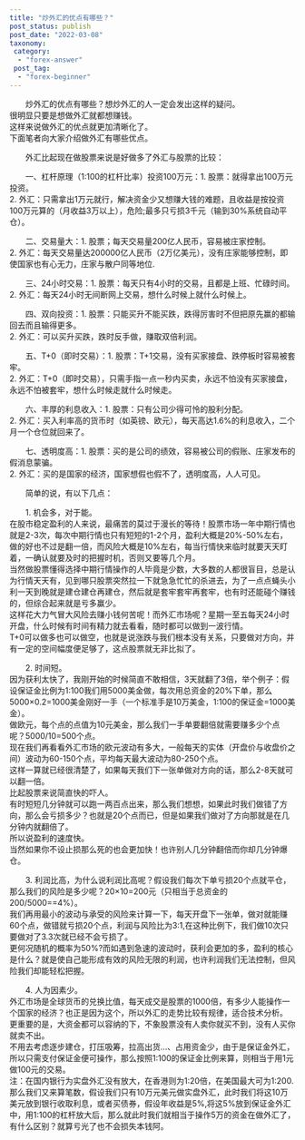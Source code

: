 ```yaml
---
title: "炒外汇的优点有哪些？"
post_status: publish
post_date: "2022-03-08"
taxonomy:
 category: 
  - "forex-answer"
 post_tag: 
  - "forex-beginner"
---
```


　　炒外汇的优点有哪些？想炒外汇的人一定会发出这样的疑问。  
很明显只要是想做外汇就都想赚钱。  
这样来说做外汇的优点就更加清晰化了。  
下面笔者向大家介绍做外汇有哪些优点。  

　　外汇比起现在做股票来说是好做多了外汇与股票的比较：

　　一、杠杆原理（1:100的杠杆比率）投资100万元：1. 股票：就得拿出100万元投资。  
2. 外汇：只需拿出1万元就行，解决资金少又想赚大钱的难题，且收益是按投资100万元算的（月收益3万以上），危险;最多只亏损3千元（输到30%系统自动平仓）。  

　　二、交易量大：1. 股票；每天交易量200亿人民币，容易被庄家控制。  
2. 外汇：每天交易量达200000亿人民币（2万亿美元），没有庄家能够控制，即使国家也有心无力，庄家与散户同等地位.

　　三、24小时交易：1. 股票：每天只有4小时的交易，且都是上班、忙碌时间。  
2. 外汇：每天24小时无间断网上交易，想什么时候上就什么时候上。  

　　四、双向投资：1. 股票：只能买升不能买跌，跌得厉害时不但把原先赢的都输回去而且输得更多。  
2. 外汇：可以买升买跌，跌时反手做，赚取双倍利润。  

　　五、T+0（即时交易）：1. 股票：T+1交易，没有买家接盘、跌停板时容易被套牢。  
2. 外汇：T+0（即时交易），只需手指一点一秒内买卖，永远不怕没有买家接盘，永远不怕被套牢，想什么时候走就什么时候走。  

　　六、丰厚的利息收入：1. 股票：只有公司少得可怜的股利分配。  
2. 外汇：买入利率高的货币时（如英镑、欧元），每天高达1.6%的利息收入，二个月一个仓位就回来了。  

　　七、透明度高：1. 股票：买的是公司的绩效，容易被公司的假账、庄家发布的假消息蒙骗。  
2. 外汇：买的是国家的经济，国家想假也假不了，透明度高，人人可见。  

　　简单的说，有以下几点：

　　1. 机会多，对于能。  
在股市稳定盈利的人来说，最痛苦的莫过于漫长的等待！股票市场一年中期行情也就是2-3次，每次中期行情也只有短短的1-2个月，盈利大概是20%-50%左右，做的好也不过是翻一倍，而风险大概是10%左右，每当行情快来临时就要天天盯着，一确认就要及时的把握时机，否则又要等几个月。  
当然做股票懂得选择中期行情操作的人毕竟是少数，大多数的人都很盲目，总是认为行情天天有，见到哪只股票突然拉一下就急急忙忙的杀进去，为了一点点蝇头小利一天到晚就是建仓建仓再建仓，然后就是套牢套牢再套牢，也有时还能碰个赚钱的，但综合起来就是亏多赢少。  
这样花大力气冒大风险去赚小钱何苦呢！而外汇市场呢？星期一至五每天24小时开盘，什么时候有时间有精力就去看看，随时都可以做到一波行情。  
T+0可以做多也可以做空，也就是说涨跌与我们根本没有关系，只要做对方向，并有一定的空间幅度便足够了，这点股票就无非比拟了。  

　　2. 时间短。  
因为获利太快了，我刚开始的时候简直不敢相信，3天就翻了3倍，举个例子：假设保证金比例为1:100我们用5000美金做，每次用总资金的20%下单，那么5000×0.2=1000美金刚好一手（一个标准手是10万美金，1:100的保证金=1000美金）。  
做欧元，每个点的点值为10元美金，那么我们一手单要翻倍就需要赚多少个点呢？5000/10=500个点。  
现在我们再看看外汇市场的欧元波动有多大，一般每天的实体（开盘价与收盘价之间）波动为60-150个点，平均每天最大波动为80-250个点。  
这样一算就已经很清楚了，如果每天我们下一张单做对方向的话，那么2-8天就可以翻一倍。  
比起股票来说简直快的吓人。  
有时短短几分钟就可以跑一两百点出来，那么我们想想，如果此时我们做错了方向，那么会亏损多少？也就是20个点而已，但是如果我们做对了方向那就是在几分钟内就翻倍了。  
所以说盈利的速度快。  
当然如果你不设止损那么死的也会更加快！也许别人几分钟翻倍而你却几分钟爆仓。  

　　3. 利润比高，为什么说利润比高呢？假设我们每次下单亏损20个点就平仓，那么我们的风险是多少呢？20×10=200元（只相当于总资金的200/5000==4%）。  
我们再用最小的波动与承受的风险来计算一下，每天开盘下一张单，做对就能赚60个点，做错就亏损20个点，利润与风险比为3:1,在这种比例下，我们做10次只要做对了3.3次就已经不会亏损了。  
更何况随机的概率为50%?而如遇到急速的波动时，获利会更加的多，盈利的核心是什么？就是使自己能形成有效的风险无限的利润，也许利润我们无法控制，但风险我们却能轻松把握。  

　　4. 人为因素少。  
外汇市场是全球货币的兑换比值，每天成交是股票的1000倍，有多少人能操作一个国家的经济？也正是因为这个，所以外汇的走势比较有规律，适合技术分析。  
更重要的是，大资金都可以容纳的下，不象股票没有人卖你就买不到，没有人买你就卖不出。  
不用去考虑逐步建仓，打压吸筹，拉高出货…、占用资金少，由于是保证金外汇，所以只需支付保证金便可操作，那么按照1:100的保证金比例来算，则相当于用1元做100元的交易。  
注：在国内银行为实盘外汇没有放大，在香港则为1:20倍，在美国最大可为1:200.那么我们又来算笔数，假设我们只有10万元美元做实盘外汇，此时我们将这10万美元放到银行收取利息，或者买债券，假设年收益是5%,将这5%放到保证金外汇中，用1:100的杠杆放大后，那么就此时我们就相当于操作5万的资金在做外汇了，有什么区别？就算亏光了也不会损失本钱阿。
